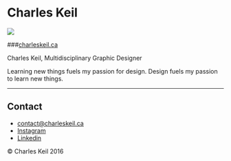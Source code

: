 # Charles Keil

![](img/profile.png)

###[charleskeil.ca](http//:charleskeil.ca)

Charles Keil, Multidisciplinary Graphic Designer

Learning new things fuels my passion for design. Design fuels my passion to learn new things.

----
## Contact
* [contact@charleskeil.ca](mailto:contact@charleskeil.ca)
* [Instagram](https://www.instagram.com/charleskeil/?hl=en)  
* [Linkedin](https://ca.linkedin.com/in/charles-keil-355bb6b4)

© Charles Keil 2016
